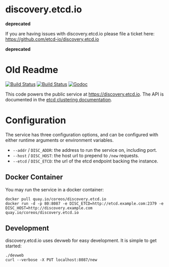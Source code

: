 # discovery.etcd.io

**deprecated**

If you are having issues with discovery.etcd.io please file a ticket here: https://github.com/etcd-io/discovery.etcd.io

**deprecated**

# Old Readme

[![Build Status](https://img.shields.io/travis/coreos/discovery.etcd.io.svg?style=flat-square)](https://travis-ci.org/coreos/discovery.etcd.io)
[![Build Status](https://semaphoreci.com/api/v1/coreos/discovery.etcd.io/branches/master/shields_badge.svg)](https://semaphoreci.com/coreos/discovery.etcd.io)
[![Godoc](http://img.shields.io/badge/go-documentation-blue.svg?style=flat-square)](https://godoc.org/github.com/coreos/discovery.etcd.io)

This code powers the public service at https://discovery.etcd.io. The API is
documented in the [etcd clustering documentation](https://github.com/coreos/etcd/blob/master/Documentation/dev-internal/discovery_protocol.md#public-discovery-service).

# Configuration

The service has three configuration options, and can be configured with either
runtime arguments or environment variables.

* `--addr` / `DISC_ADDR`: the address to run the service on, including port.
* `--host` / `DISC_HOST`: the host url to prepend to `/new` requests.
* `--etcd` / `DISC_ETCD`: the url of the etcd endpoint backing the instance.

## Docker Container

You may run the service in a docker container:

```
docker pull quay.io/coreos/discovery.etcd.io
docker run -d -p 80:8087 -e DISC_ETCD=http://etcd.example.com:2379 -e DISC_HOST=http://discovery.example.com quay.io/coreos/discovery.etcd.io
```

## Development

discovery.etcd.io uses devweb for easy development. It is simple to get started:

```
./devweb
curl --verbose -X PUT localhost:8087/new
```
